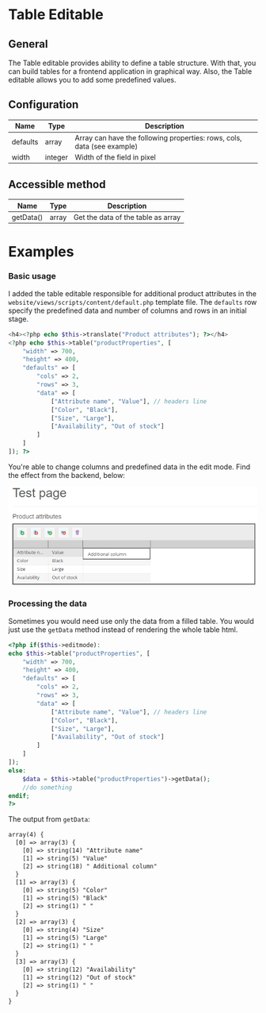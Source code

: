 # Table Editable

## General

The Table editable provides ability to define a table structure.
With that, you can build tables for a frontend application in graphical way. 
Also, the Table editable allows you to add some predefined values.

## Configuration

| Name     | Type    | Description                                                             |
|----------|---------|-------------------------------------------------------------------------|
| defaults | array   | Array can have the following properties: rows, cols, data (see example) |
| width    | integer | Width of the field in pixel                                             |

## Accessible method

| Name      | Type  | Description                        |
|-----------|-------|------------------------------------|
| getData() | array | Get the data of the table as array |

# Examples

### Basic usage

I added the table editable responsible for additional product attributes in the `website/views/scripts/content/default.php` template file. 
The `defaults` row specify the predefined data and number of columns and rows in an initial stage. 

```php
<h4><?php echo $this->translate("Product attributes"); ?></h4>
<?php echo $this->table("productProperties", [
    "width" => 700,
    "height" => 400,
    "defaults" => [
        "cols" => 2,
        "rows" => 3,
        "data" => [
            ["Attribute name", "Value"], // headers line
            ["Color", "Black"],
            ["Size", "Large"],
            ["Availability", "Out of stock"]
        ]
    ]
]); ?>
```

You're able to change columns and predefined data in the edit mode.
Find the effect from the backend, below:

![Table editable rendered in the editmode](../../img/editables_table_editmode.png)

### Processing the data

Sometimes you would need use only the data from a filled table. 
You would just use the `getData` method instead of rendering the whole table html.

```php
<?php if($this->editmode):
echo $this->table("productProperties", [
    "width" => 700,
    "height" => 400,
    "defaults" => [
        "cols" => 2,
        "rows" => 3,
        "data" => [
            ["Attribute name", "Value"], // headers line
            ["Color", "Black"],
            ["Size", "Large"],
            ["Availability", "Out of stock"]
        ]
    ]
]);
else:
    $data = $this->table("productProperties")->getData();
    //do something
endif;
?>
```


The output from `getData`:

```
array(4) {
  [0] => array(3) {
    [0] => string(14) "Attribute name"
    [1] => string(5) "Value"
    [2] => string(18) " Additional column"
  }
  [1] => array(3) {
    [0] => string(5) "Color"
    [1] => string(5) "Black"
    [2] => string(1) " "
  }
  [2] => array(3) {
    [0] => string(4) "Size"
    [1] => string(5) "Large"
    [2] => string(1) " "
  }
  [3] => array(3) {
    [0] => string(12) "Availability"
    [1] => string(12) "Out of stock"
    [2] => string(1) " "
  }
}
```